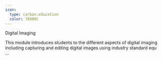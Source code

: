 ```yaml
---
icon:
  type: carbon:education
  color: 78909C
---
```

Digital Imaging

This module introduces students to the different aspects of digital imaging including capturing and editing digital images using industry standard equ ... 

